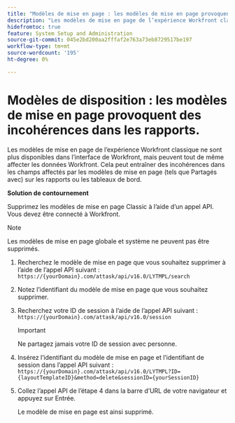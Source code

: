```yaml
---
title: "Modèles de mise en page : les modèles de mise en page provoquent des incohérences dans les rapports"
description: "Les modèles de mise en page de l’expérience Workfront classique ne sont plus disponibles dans l’interface de Workfront, mais peuvent tout de même affecter les données Workfront. Cela peut entraîner des incohérences dans les champs affectés par les modèles de mise en page (tels que Partagés avec) sur les rapports ou les tableaux de bord."
hidefromtoc: true
feature: System Setup and Administration
source-git-commit: 045e2bd200aa2fffaf2e763a73eb8729517be197
workflow-type: tm+mt
source-wordcount: '195'
ht-degree: 0%

---
```



# Modèles de disposition : les modèles de mise en page provoquent des incohérences dans les rapports.

Les modèles de mise en page de l’expérience Workfront classique ne sont plus disponibles dans l’interface de Workfront, mais peuvent tout de même affecter les données Workfront. Cela peut entraîner des incohérences dans les champs affectés par les modèles de mise en page (tels que Partagés avec) sur les rapports ou les tableaux de bord.

**Solution de contournement**

Supprimez les modèles de mise en page Classic à l’aide d’un appel API. Vous devez être connecté à Workfront.

>[!NOTE]
>
>Les modèles de mise en page globale et système ne peuvent pas être supprimés.

1. Recherchez le modèle de mise en page que vous souhaitez supprimer à l’aide de l’appel API suivant :
   `https://{yourDomain}.com/attask/api/v16.0/LYTMPL/search`
1. Notez l’identifiant du modèle de mise en page que vous souhaitez supprimer.
1. Recherchez votre ID de session à l’aide de l’appel API suivant :
   `https://{yourDomain}.com/attask/api/v16.0/session`

   >[!IMPORTANT]
   >
   >Ne partagez jamais votre ID de session avec personne.

1. Insérez l’identifiant du modèle de mise en page et l’identifiant de session dans l’appel API suivant :
   `https://{yourDomain}.com/attask/api/v16.0/LYTMPL?ID={layoutTemplateID}&method=delete&sessionID={yourSessionID}`
1. Collez l’appel API de l’étape 4 dans la barre d’URL de votre navigateur et appuyez sur Entrée.

   Le modèle de mise en page est ainsi supprimé.

